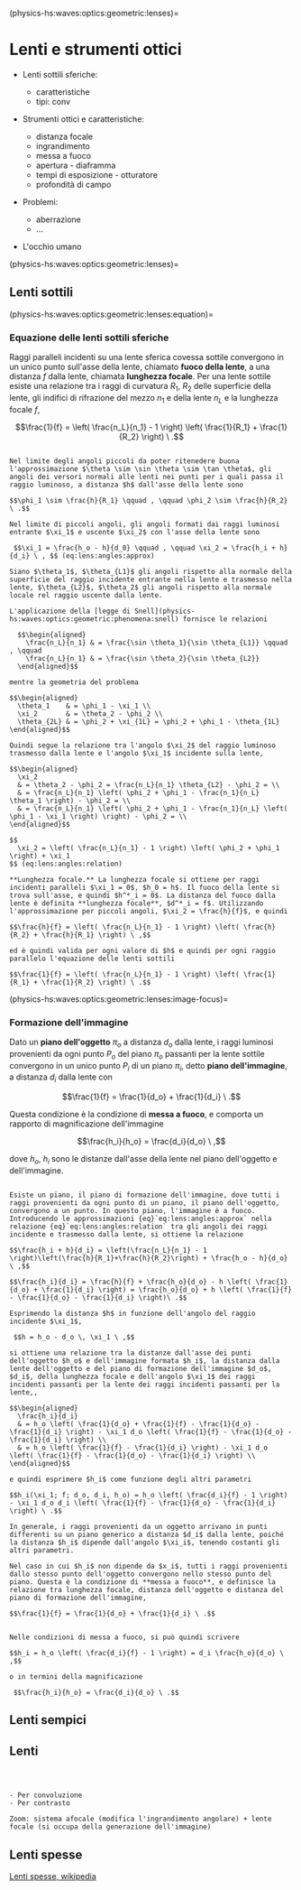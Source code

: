 (physics-hs:waves:optics:geometric:lenses)=
# Lenti e strumenti ottici

- Lenti sottili sferiche:
  - caratteristiche
  - tipi: conv
  
- Strumenti ottici e caratteristiche:
  - distanza focale
  - ingrandimento
  - messa a fuoco
  - apertura - diaframma
  - tempi di esposizione - otturatore
  - profondità di campo
  
- Problemi:
  - aberrazione
  - ...
  
- L'occhio umano

(physics-hs:waves:optics:geometric:lenses)=
## Lenti sottili

(physics-hs:waves:optics:geometric:lenses:equation)=
### Equazione delle lenti sottili sferiche

Raggi paralleli incidenti su una lente sferica covessa sottile convergono in un unico punto sull'asse della lente, chiamato **fuoco della lente**, a una distanza $f$ dalla lente, chiamata **lunghezza focale**. Per una lente sottile esiste una relazione tra i raggi di curvatura $R_1$, $R_2$ delle superficie della lente, gli indifici di rifrazione del mezzo $n_1$ e della lente $n_L$ e la lunghezza focale $f$,

$$\frac{1}{f} = \left( \frac{n_L}{n_1} - 1 \right) \left( \frac{1}{R_1} + \frac{1}{R_2} \right) \ .$$

```{dropdown} Dimostrazione

Nel limite degli angoli piccoli da poter ritenedere buona l'approssimazione $\theta \sim \sin \theta \sim \tan \theta$, gli angoli dei versori normali alle lenti nei punti per i quali passa il raggio luminoso, a distanza $h$ dall'asse della lente sono

$$\phi_1 \sim \frac{h}{R_1} \qquad , \qquad \phi_2 \sim \frac{h}{R_2} \ .$$

Nel limite di piccoli angoli, gli angoli formati dai raggi luminosi entrante $\xi_1$ e uscente $\xi_2$ con l'asse della lente sono

 $$\xi_1 = \frac{h_o - h}{d_0} \qquad , \qquad \xi_2 = \frac{h_i + h}{d_i} \ , $$ (eq:lens:angles:approx)

Siano $\theta_1$, $\theta_{L1}$ gli angoli rispetto alla normale della superficie del raggio incidente entrante nella lente e trasmesso nella lente, $\theta_{L2}$, $\theta_2$ gli angoli rispetto alla normale locale rel raggio uscente dalla lente.

L'applicazione della [legge di Snell](physics-hs:waves:optics:geometric:phenomena:snell) fornisce le relazioni

  $$\begin{aligned}
    \frac{n_L}{n_1} & = \frac{\sin \theta_1}{\sin \theta_{L1}} \qquad , \qquad
    \frac{n_L}{n_1} & = \frac{\sin \theta_2}{\sin \theta_{L2}} 
  \end{aligned}$$

mentre la geometria del problema

$$\begin{aligned}
  \theta_1    & = \phi_1 - \xi_1 \\
  \xi_2       & = \theta_2 - \phi_2 \\
  \theta_{2L} & = \phi_2 + \xi_{1L} = \phi_2 + \phi_1 - \theta_{1L} 
\end{aligned}$$

Quindi segue la relazione tra l'angolo $\xi_2$ del raggio luminoso trasmesso dalla lente e l'angolo $\xi_1$ incidente sulla lente,

$$\begin{aligned}
  \xi_2
  & = \theta_2 - \phi_2 = \frac{n_L}{n_1} \theta_{L2} - \phi_2 = \\
  & = \frac{n_L}{n_1} \left( \phi_2 + \phi_1 - \frac{n_1}{n_L} \theta_1 \right) - \phi_2 = \\
  & = \frac{n_L}{n_1} \left( \phi_2 + \phi_1 - \frac{n_1}{n_L} \left( \phi_1 - \xi_1 \right) \right) - \phi_2 = \\
\end{aligned}$$
  
$$
  \xi_2 = \left( \frac{n_L}{n_1} - 1 \right) \left( \phi_2 + \phi_1 \right) + \xi_1 
$$ (eq:lens:angles:relation)

**Lunghezza focale.** La lunghezza focale si ottiene per raggi incidenti paralleli $\xi_1 = 0$, $h_0 = h$. Il fuoco della lente si trova sull'asse, e quindi $h^*_i = 0$. La distanza del fuoco dalla lente è definita **lunghezza focale**, $d^*_i = f$. Utilizzando l'approssimazione per piccoli angoli, $\xi_2 = \frac{h}{f}$, e quindi

$$\frac{h}{f} = \left( \frac{n_L}{n_1} - 1 \right) \left( \frac{h}{R_2} + \frac{h}{R_1} \right) \ ,$$

ed è quindi valida per ogni valore di $h$ e quindi per ogni raggio parallelo l'equazione delle lenti sottili

$$\frac{1}{f} = \left( \frac{n_L}{n_1} - 1 \right) \left( \frac{1}{R_1} + \frac{1}{R_2} \right) \ .$$

```

(physics-hs:waves:optics:geometric:lenses:image-focus)=
### Formazione dell'immagine

Dato un **piano dell'oggetto** $\pi_o$ a distanza $d_o$ dalla lente, i raggi luminosi provenienti da ogni punto $P_o$ del piano $\pi_o$ passanti per la lente sottile convergono in un unico punto $P_i$ di un piano $\pi_i$, detto **piano dell'immagine**, a distanza $d_i$ dalla lente con

$$\frac{1}{f} = \frac{1}{d_o} + \frac{1}{d_i} \ .$$

Questa condizione è la condizione di **messa a fuoco**, e comporta un rapporto di magnificazione dell'immagine

$$\frac{h_i}{h_o} = \frac{d_i}{d_o} \ ,$$

dove $h_o$, $h_i$ sono le distanze dall'asse della lente nel piano dell'oggetto e dell'immagine.

<!--
- Piano dell'immagine e **messa a fuoco**.
  - Dimostrazione che tutti i raggi luminosi provenienti da un punto convergono in un unico punto nel piano di formazione dell'immagine - messa a fuoco.
  - Mancata messa a fuoco
-->

```{dropdown} Piano dell'immagine

Esiste un piano, il piano di formazione dell'immagine, dove tutti i raggi provenienti da ogni punto di un piano, il piano dell'oggetto, convergono a un punto. In questo piano, l'immagine è a fuoco. Introducendo le approssimazioni {eq}`eq:lens:angles:approx` nella relazione {eq}`eq:lens:angles:relation` tra gli angoli dei raggi incidente e trasmesso dalla lente, si ottiene la relazione

$$\frac{h_i + h}{d_i} = \left(\frac{n_L}{n_1} - 1 \right)\left(\frac{h}{R_1}+\frac{h}{R_2}\right) + \frac{h_o - h}{d_o} \ ,$$

$$\frac{h_i}{d_i} = \frac{h}{f} + \frac{h_o}{d_o} - h \left( \frac{1}{d_o} + \frac{1}{d_i} \right) = \frac{h_o}{d_o} + h \left( \frac{1}{f} - \frac{1}{d_o} - \frac{1}{d_i} \right)\ .$$

Esprimendo la distanza $h$ in funzione dell'angolo del raggio incidente $\xi_1$,

 $$h = h_o - d_o \, \xi_1 \ ,$$

si ottiene una relazione tra la distanze dall'asse dei punti dell'oggetto $h_o$ e dell'immagine formata $h_i$, la distanza dalla lente dell'oggetto e del piano di formazione dell'immagine $d_o$, $d_i$, della lunghezza focale e dell'angolo $\xi_1$ dei raggi incidenti passanti per la lente dei raggi incidenti passanti per la lente,,

$$\begin{aligned}
  \frac{h_i}{d_i}
  & = h_o \left( \frac{1}{d_o} + \frac{1}{f} - \frac{1}{d_o} - \frac{1}{d_i} \right) - \xi_1 d_o \left( \frac{1}{f} - \frac{1}{d_o} - \frac{1}{d_i} \right) \\
  & = h_o \left( \frac{1}{f} - \frac{1}{d_i} \right) - \xi_1 d_o \left( \frac{1}{f} - \frac{1}{d_o} - \frac{1}{d_i} \right) \\
\end{aligned}$$

e quindi esprimere $h_i$ come funzione degli altri parametri

$$h_i(\xi_1; f; d_o, d_i, h_o) = h_o \left( \frac{d_i}{f} - 1 \right) - \xi_1 d_o d_i \left( \frac{1}{f} - \frac{1}{d_o} - \frac{1}{d_i} \right) \ .$$

In generale, i raggi provenienti da un oggetto arrivano in punti differenti su un piano generico a distanza $d_i$ dalla lente, poiché la distanza $h_i$ dipende dall'angolo $\xi_i$, tenendo costanti gli altri parametri.

Nel caso in cui $h_i$ non dipende da $x_i$, tutti i raggi provenienti dallo stesso punto dell'oggetto convergono nello stesso punto del piano. Questa è la condizione di **messa a fuoco**, e definisce la relazione tra lunghezza focale, distanza dell'oggetto e distanza del piano di formazione dell'immagine,

$$\frac{1}{f} = \frac{1}{d_o} + \frac{1}{d_i} \ .$$

```

```{dropdown} Magnificazione

Nelle condizioni di messa a fuoco, si può quindi scrivere

$$h_i = h_o \left( \frac{d_i}{f} - 1 \right) = d_i \frac{h_o}{d_o} \ ,$$

o in termini della magnificazione

 $$\frac{h_i}{h_o} = \frac{d_i}{d_o} \ .$$

```

## Lenti sempici

## Lenti

```{prf:example} Lente di ingrandimento
```

```{prf:example} Messa a fuoco
```

```{prf:example} Auto-focus

- Per convoluzione
- Per contrasto
```

```{prf:example} Zoom
Zoom: sistema afocale (modifica l'ingrandimento angolare) + lente focale (si occupa della generazione dell'immagine)
```

## Lenti spesse
[Lenti spesse, wikipedia](https://it.wikipedia.org/wiki/Lente_spessa)
